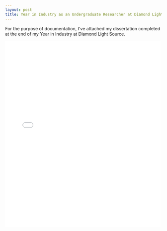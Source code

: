 ```yaml
---
layout: post
title: Year in Industry as an Undergraduate Researcher at Diamond Light Source
---
```

For the purpose of documentation, I've attached my dissertation completed at the end of my Year in Industry at Diamond Light Source.

<embed src="Year_in_Industry.pdf" type="application/pdf" width= '500' height="600">
